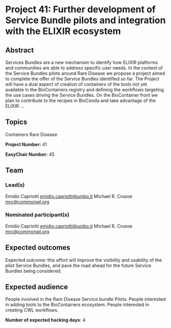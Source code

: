 # Project 41: Further development of Service Bundle pilots and integration with the ELIXIR ecosystem

## Abstract

Services Bundles are a new mechanism to identify how ELIXIR platforms and communities are able to address specific user needs. In the context of the Service Bundles pilots around Rare Disease we propose a project aimed to complete the offer of the Service Bundles identified so far. The Project will have a dual aspect of creation of containers of the tools not yet available in the BioContainers registry and defining the workflows targeting the use cases driving the Service Bundles. On the BioContainer front we plan to contribute to the recipes in BioConda and take advantage of the ELIXIR ...

## Topics

Containers
 Rare Disease

**Project Number:** 41



**EasyChair Number:** 45

## Team

### Lead(s)

Emidio Capriotti <emidio.capriotti@unibo.it>
 Michael R. Crusoe <mrc@commonwl.org>

### Nominated participant(s)

Emidio Capriotti <emidio.capriotti@unibo.it>
 Michael R. Crusoe <mrc@commonwl.org>

## Expected outcomes

Expected outcome: this effort will improve the visibility and usability of the pilot Service Bundles, and pave the road ahead for the future Service Bundles being considered.

## Expected audience

People involved in the Rare Disease Service bundle Pilots.
 People interested in adding tools to the BioContainers ecosystem.
 People interested in creating CWL workflows.

**Number of expected hacking days**: 4

